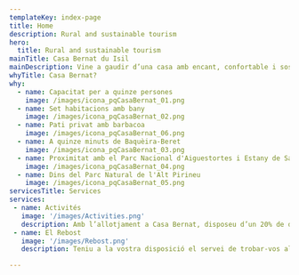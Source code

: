 ```yaml
---
templateKey: index-page
title: Home
description: Rural and sustainable tourism
hero:
  title: Rural and sustainable tourism
mainTitle: Casa Bernat du Isil
mainDescription: Vine a gaudir d’una casa amb encant, confortable i sostenible al bell mig d’un poble de les Valls d’Àneu, al nord del Pallars Sobirà.
whyTitle: Casa Bernat?
why:
  - name: Capacitat per a quinze persones
    image: /images/icona_pqCasaBernat_01.png
  - name: Set habitacions amb bany
    image: /images/icona_pqCasaBernat_02.png
  - name: Pati privat amb barbacoa
    image: /images/icona_pqCasaBernat_06.png
  - name: A quinze minuts de Baquèira-Beret
    image: /images/icona_pqCasaBernat_03.png
  - name: Proximitat amb el Parc Nacional d'Aiguestortes i Estany de Sant Maurici
    image: /images/icona_pqCasaBernat_04.png
  - name: Dins del Parc Natural de l'Alt Pirineu
    image: /images/icona_pqCasaBernat_05.png
servicesTitle: Services
services:
 - name: Activités
   image: '/images/Activities.png'
   description: Amb l’allotjament a Casa Bernat, disposeu d’un 20% de descompte a SnowCanyonPallars, la nostra secció d’activitats esportives. Oferim classes d’esquí, sortides amb raquetes, descens de barrancs, excursions, vies ferrades, acompanyaments i sortides interpretatives.
 - name: El Rebost
   image: '/images/Rebost.png'
   description: Teniu a la vostra disposició el servei de trobar-vos al rebost i a la nevera els àpats que vulgueu fer al llarg de la vostra estada, a més, d’un seguit de productes artesans de la comarca.

---
```


